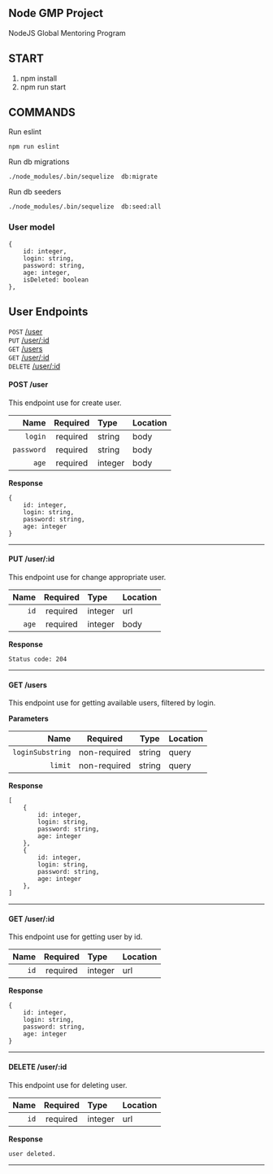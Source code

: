 ## Node GMP Project

NodeJS Global Mentoring Program

## START

1. npm install
2. npm run start

## COMMANDS
Run eslint
```
npm run eslint
```

Run db migrations
```
./node_modules/.bin/sequelize  db:migrate
```

Run db seeders
```
./node_modules/.bin/sequelize  db:seed:all
```

### User model

```
{
    id: integer,
    login: string,
    password: string,
    age: integer,
    isDeleted: boolean
},
```
## User Endpoints

`POST` [/user](#post-user) <br/>
`PUT` [/user/:id](#put-userid) <br/>
`GET` [/users](#get-users) <br/>
`GET` [/user/:id](#get-userid) <br/>
`DELETE` [/user/:id](#delete-userid) <br/>

#### POST /user

This endpoint use for create user.

| Name       | Required |  Type   | Location 
| ----------:|:--------:|:--------|:------
| `login`    | required | string  | body                              
| `password` | required | string  | body                              
| `age`      | required | integer | body

**Response**

```
{
    id: integer,
    login: string,
    password: string,
    age: integer
}
```
___

#### PUT /user/:id

This endpoint use for change appropriate user.

| Name  | Required |  Type   | Location
| ----: |:--------:|:--------|:------
| `id`  | required | integer | url                                    
| `age` | required | integer | body       

**Response**

```
Status code: 204
```
___

#### GET /users

This endpoint use for getting available users, filtered by login.

**Parameters**

| Name             | Required     | Type    | Location               
| ----------------:|:------------:|:-------:|:-------- 
| `loginSubstring` | non-required | string  | query
| `limit`          | non-required | string  | query          

**Response**

```
[
    {
        id: integer,
        login: string,
        password: string,
        age: integer
    },
    {
        id: integer,
        login: string,
        password: string,
        age: integer
    },
]
```
___

#### GET /user/:id

This endpoint use for getting user by id.

| Name  | Required |  Type   | Location
| ----: |:--------:|:--------|:------
| `id`  | required | integer | url            

**Response**

```
{
    id: integer,
    login: string,
    password: string,
    age: integer
}
```
___

#### DELETE /user/:id

This endpoint use for deleting user.

| Name  | Required |  Type   | Location
| ----: |:--------:|:--------|:------
| `id`  | required | integer | url            

**Response**

```
user deleted.
```
___
